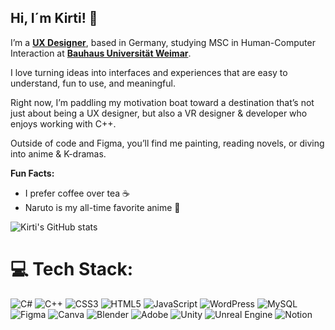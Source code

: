 ## Hi, I´m Kirti! 👋

I’m a [**UX Designer**](https://www.figma.com/proto/LrsCyB9e2tim831uDKhzNA/Portfolio_June2025?page-id=0%3A1&node-id=1-419&viewport=-1269%2C75%2C0.05&t=LzcbP95sv4KqFpg6-1&scaling=min-zoom&content-scaling=fixed&starting-point-node-id=1%3A881), based in Germany, studying MSC in Human-Computer Interaction at [**Bauhaus Universität Weimar**](https://www.uni-weimar.de/de/universitaet/start/).

I love turning ideas into interfaces and experiences that are easy to understand, fun to use, and meaningful. 

Right now, I’m paddling my motivation boat toward a destination that’s not just about being a UX designer, but also a VR designer & developer who enjoys working with C++.

Outside of code and Figma, you’ll find me painting, reading novels, or diving into anime & K-dramas.

**Fun Facts:**

- I prefer coffee over tea ☕
- Naruto is my all-time favorite anime 🍥

![Kirti's GitHub stats](https://github-readme-stats.vercel.app/api?username=KirtiThakur1&show_icons=true&theme=radical)

<!-- [![Top Langs](https://github-readme-stats.vercel.app/api/top-langs/?username=KirtiThakur1&layout=donut-vertical)](https://github.com/anuraghazra/github-readme-stats) -->

<!--## 🌐 Socials:
[![LinkedIn](https://img.shields.io/badge/LinkedIn-%230077B5.svg?logo=linkedin&logoColor=white)](https://linkedin.com/in/https://www.linkedin.com/in/kirti-thakur01/) [![email](https://img.shields.io/badge/Email-D14836?logo=gmail&logoColor=white)](mailto:kirtithakur.designer@gmail.com) -->

# 💻 Tech Stack:
![C#](https://img.shields.io/badge/c%23-%23239120.svg?style=for-the-badge&logo=csharp&logoColor=white) ![C++](https://img.shields.io/badge/c++-%2300599C.svg?style=for-the-badge&logo=c%2B%2B&logoColor=white) ![CSS3](https://img.shields.io/badge/css3-%231572B6.svg?style=for-the-badge&logo=css3&logoColor=white) ![HTML5](https://img.shields.io/badge/html5-%23E34F26.svg?style=for-the-badge&logo=html5&logoColor=white) ![JavaScript](https://img.shields.io/badge/javascript-%23323330.svg?style=for-the-badge&logo=javascript&logoColor=%23F7DF1E) ![WordPress](https://img.shields.io/badge/WordPress-%23117AC9.svg?style=for-the-badge&logo=WordPress&logoColor=white) ![MySQL](https://img.shields.io/badge/mysql-4479A1.svg?style=for-the-badge&logo=mysql&logoColor=white) ![Figma](https://img.shields.io/badge/figma-%23F24E1E.svg?style=for-the-badge&logo=figma&logoColor=white) ![Canva](https://img.shields.io/badge/Canva-%2300C4CC.svg?style=for-the-badge&logo=Canva&logoColor=white) ![Blender](https://img.shields.io/badge/blender-%23F5792A.svg?style=for-the-badge&logo=blender&logoColor=white) ![Adobe](https://img.shields.io/badge/adobe-%23FF0000.svg?style=for-the-badge&logo=adobe&logoColor=white) ![Unity](https://img.shields.io/badge/unity-%23000000.svg?style=for-the-badge&logo=unity&logoColor=white) ![Unreal Engine](https://img.shields.io/badge/unrealengine-%23313131.svg?style=for-the-badge&logo=unrealengine&logoColor=white) ![Notion](https://img.shields.io/badge/Notion-%23000000.svg?style=for-the-badge&logo=notion&logoColor=white)

<!--# 📊 GitHub Stats:
![](https://github-readme-stats.vercel.app/api?username=KirtiThakur1&theme=radical&hide_border=false&include_all_commits=false&count_private=false)<br/>
![](https://nirzak-streak-stats.vercel.app/?user=KirtiThakur1&theme=radical&hide_border=false)<br/>
![](https://github-readme-stats.vercel.app/api/top-langs/?username=KirtiThakur1&theme=radical&hide_border=false&include_all_commits=false&count_private=false&layout=compact)

## 🏆 GitHub Trophies
![](https://github-profile-trophy.vercel.app/?username=KirtiThakur1&theme=radical&no-frame=false&no-bg=true&margin-w=4)

---
[![](https://visitcount.itsvg.in/api?id=KirtiThakur1&icon=0&color=0)](https://visitcount.itsvg.in) -->

<!-- Proudly created with GPRM ( https://gprm.itsvg.in ) -->
